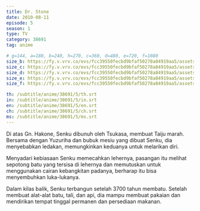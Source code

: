 ```yaml
---
title: Dr. Stone
date: 2010-08-11
episode: 5
season: 1
type: TV
category: 38691
tag: anime

# g=144, a=180, b=240, h=270, c=360, d=480, e=720, f=1080
size_b: https://fy.v.vrv.co/evs/fcc39550fecbd9bfaf50278a84919aa5/assets/78c3e5788ab85eec29267398915e910f_3700828.mp4
size_c: https://fy.v.vrv.co/evs/fcc39550fecbd9bfaf50278a84919aa5/assets/78c3e5788ab85eec29267398915e910f_3700827.mp4
size_d: https://fy.v.vrv.co/evs/fcc39550fecbd9bfaf50278a84919aa5/assets/78c3e5788ab85eec29267398915e910f_3700829.mp4
size_e: https://fy.v.vrv.co/evs/fcc39550fecbd9bfaf50278a84919aa5/assets/78c3e5788ab85eec29267398915e910f_3700830.mp4
size_f: https://fy.v.vrv.co/evs/fcc39550fecbd9bfaf50278a84919aa5/assets/78c3e5788ab85eec29267398915e910f_3700831.mp4

th: /subtitle/anime/38691/5/th.srt
in: /subtitle/anime/38691/5/in.srt
en: /subtitle/anime/38691/5/en.srt
ch: /subtitle/anime/38691/5/ch.srt
ms: /subtitle/anime/38691/5/ms.srt
---
```

Di atas Gn. Hakone, Senku dibunuh oleh Tsukasa, membuat Taiju marah. Bersama dengan Yuzuriha dan bubuk mesiu yang dibuat Senku, dia menyebabkan ledakan, memungkinkan keduanya untuk melarikan diri.

Menyadari kebiasaan Senku memecahkan lehernya, pasangan itu melihat sepotong batu yang tersisa di lehernya dan memutuskan untuk menggunakan cairan kebangkitan padanya, berharap itu bisa menyembuhkan luka-lukanya.

Dalam kilas balik, Senku terbangun setelah 3700 tahun membatu. Setelah membuat alat-alat batu, tali, dan api, dia mampu membuat pakaian dan mendirikan tempat tinggal permanen dan persediaan makanan.
